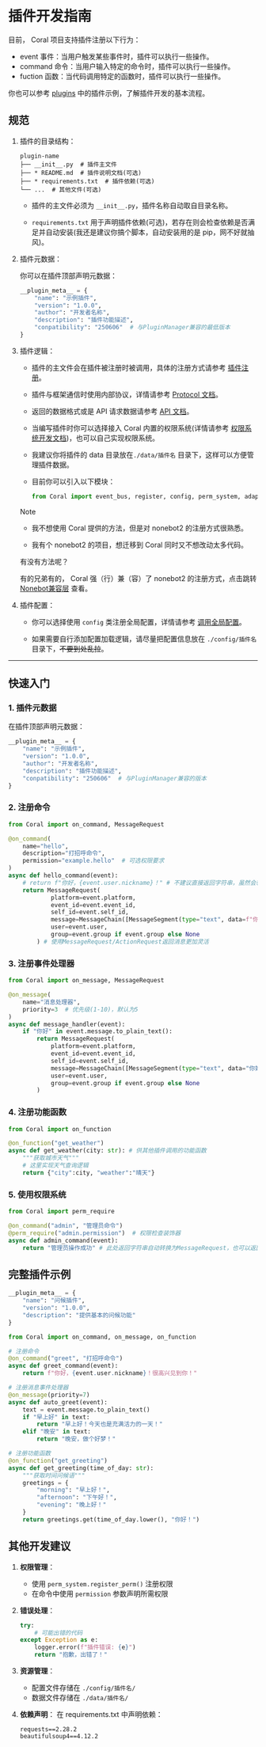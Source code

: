 # 插件开发指南

目前， Coral 项目支持插件注册以下行为：

-  event 事件：当用户触发某些事件时，插件可以执行一些操作。
-  command 命令：当用户输入特定的命令时，插件可以执行一些操作。
-  fuction 函数：当代码调用特定的函数时，插件可以执行一些操作。

你也可以参考 [plugins](https://github.com/ProjectCoral/Coral/blob/main/plugins) 中的插件示例，了解插件开发的基本流程。

## 规范

1. 插件的目录结构：

    ```
    plugin-name
    ├── __init__.py  # 插件主文件
    ├── * README.md  # 插件说明文档(可选)
    ├── * requirements.txt  # 插件依赖(可选)
    └── ...  # 其他文件(可选)
    ```

    - 插件的主文件必须为 `__init__.py`，插件名称自动取自目录名称。

    - `requirements.txt` 用于声明插件依赖(可选)，若存在则会检查依赖是否满足并自动安装(我还是建议你搞个脚本，自动安装用的是 pip，网不好就抽风)。

2. 插件元数据：

   你可以在插件顶部声明元数据：

    ```python
    __plugin_meta__ = {
        "name": "示例插件",
        "version": "1.0.0",
        "author": "开发者名称",
        "description": "插件功能描述",
        "conpatibility": "250606"  # 与PluginManager兼容的最低版本
    }
    ```

3. 插件逻辑：

    - 插件的主文件会在插件被注册时被调用，具体的注册方式请参考 [插件注册](DevManual/PluginReg.md)。

    - 插件与框架通信时使用内部协议，详情请参考 [Protocol 文档](DevManual/Protocol.md)。
  
    - 返回的数据格式或是 API 请求数据请参考 [API 文档](DevManual/api.md)。

    - 当编写插件时你可以选择接入 Coral 内置的权限系统(详情请参考 [权限系统开发文档](DevManual/PermSystem.md))，也可以自己实现权限系统。

    - 我建议你将插件的 data 目录放在`./data/插件名`  目录下，这样可以方便管理插件数据。
  
    - 目前你可以引入以下模块：

        ```python
        from Coral import event_bus, register, config, perm_system, adapter_manager, driver_manager, ...
        ```

    > [!NOTE]
    >
    > - 我不想使用 Coral 提供的方法，但是对 nonebot2 的注册方式很熟悉。
    >
    > - 我有个 nonebot2 的项目，想迁移到 Coral 同时又不想改动太多代码。
    >
    > 有没有方法呢？
    >
    > 有的兄弟有的， Coral 强（行）兼（容）了 nonebot2 的注册方式，点击跳转 [Nonebot兼容层](DevManual/PluginReg_nonebot.md) 查看。

4. 插件配置：

    - 你可以选择使用 `config` 类注册全局配置，详情请参考 [调用全局配置](DevManual/UseConfig.md)。

    - 如果需要自行添加配置加载逻辑，请尽量把配置信息放在 `./config/插件名`  目录下，<s>不要到处乱拉</s>。
  
---

## 快速入门

### 1. 插件元数据

在插件顶部声明元数据：
```python
__plugin_meta__ = {
    "name": "示例插件",
    "version": "1.0.0",
    "author": "开发者名称",
    "description": "插件功能描述",
    "conpatibility": "250606"  # 与PluginManager兼容的版本
}
```

### 2. 注册命令

```python
from Coral import on_command, MessageRequest

@on_command(
    name="hello", 
    description="打招呼命令",
    permission="example.hello"  # 可选权限要求
)
async def hello_command(event):
    # return f"你好，{event.user.nickname}！" # 不建议直接返回字符串，虽然会转换，但不符合规范
    return MessageRequest(
            platform=event.platform,
            event_id=event.event_id,
            self_id=event.self_id,
            message=MessageChain([MessageSegment(type="text", data=f"你好，{event.user.nickname}！")]),
            user=event.user,
            group=event.group if event.group else None
        ) # 使用MessageRequest/ActionRequest返回消息更加灵活
```

### 3. 注册事件处理器

```python
from Coral import on_message, MessageRequest

@on_message(
    name="消息处理器", 
    priority=3  # 优先级(1-10)，默认为5
)
async def message_handler(event):
    if "你好" in event.message.to_plain_text():
        return MessageRequest(
            platform=event.platform,
            event_id=event.event_id,
            self_id=event.self_id,
            message=MessageChain([MessageSegment(type="text", data="你好！")]),
            user=event.user,
            group=event.group if event.group else None
        )
```

### 4. 注册功能函数

```python
from Coral import on_function

@on_function("get_weather")
async def get_weather(city: str): # 供其他插件调用的功能函数
    """获取城市天气"""
    # 这里实现天气查询逻辑
    return {"city":city, "weather":"晴天"}
```

### 5. 使用权限系统

```python
from Coral import perm_require

@on_command("admin", "管理员命令")
@perm_require("admin.permission")  # 权限检查装饰器
async def admin_command(event):
    return "管理员操作成功" # 此处返回字符串自动转换为MessageRequest，也可以返回MessageRequest/ActionRequest对象
```

## 完整插件示例

```python
__plugin_meta__ = {
    "name": "问候插件",
    "version": "1.0.0",
    "description": "提供基本的问候功能"
}

from Coral import on_command, on_message, on_function

# 注册命令
@on_command("greet", "打招呼命令")
async def greet_command(event):
    return f"你好，{event.user.nickname}！很高兴见到你！"

# 注册消息事件处理器
@on_message(priority=7)
async def auto_greet(event):
    text = event.message.to_plain_text()
    if "早上好" in text:
        return "早上好！今天也是充满活力的一天！"
    elif "晚安" in text:
        return "晚安，做个好梦！"

# 注册功能函数
@on_function("get_greeting")
async def get_greeting(time_of_day: str):
    """获取时间问候语"""
    greetings = {
        "morning": "早上好！",
        "afternoon": "下午好！",
        "evening": "晚上好！"
    }
    return greetings.get(time_of_day.lower(), "你好！")
```

## 其他开发建议

1. **权限管理**：
   - 使用 `perm_system.register_perm()` 注册权限
   - 在命令中使用 `permission` 参数声明所需权限

2. **错误处理**：
   ```python
   try:
       # 可能出错的代码
   except Exception as e:
       logger.error(f"插件错误: {e}")
       return "抱歉，出错了！"
   ```

3. **资源管理**：
   - 配置文件存储在 `./config/插件名/`
   - 数据文件存储在 `./data/插件名/`

4. **依赖声明**：
   在 requirements.txt 中声明依赖：
   ```plaintext
   requests==2.28.2
   beautifulsoup4==4.12.2
   ```